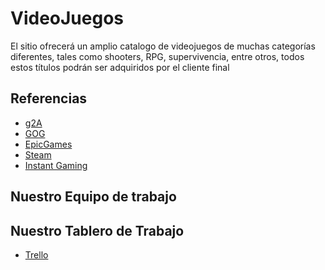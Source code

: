 # VideoJuegos

El sitio ofrecerá un amplio catalogo de videojuegos de muchas categorías diferentes, tales como shooters, RPG, supervivencia, entre otros, 
todos estos títulos podrán ser adquiridos por el cliente final

## Referencias

- [g2A](https://www.g2a.com/es/)
- [GOG](https://www.gog.com/)
- [EpicGames](https://store.epicgames.com/)
- [Steam](https://store.steampowered.com/)
- [Instant Gaming](https://www.instant-gaming.com/)

## Nuestro Equipo de trabajo

## Nuestro Tablero de Trabajo
- [Trello](https://trello.com/b/y4Kd8IRM/grupo-7)
